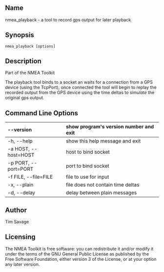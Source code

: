 ## Name ##
nmea\_playback - a tool to record gps output for later playback

## Synopsis ##
`nmea_playback [options]`

## Description ##
Part of the NMEA Toolkit

The playback tool binds to a socket an waits for a connection from a GPS device (using the TcpPort), once connected the tool will begin to replay the recorded output from the GPS device using the time deltas to _simulate_ the original gps output.

## Command Line Options ##
| --version | show program's version number and exit |
|:----------|:---------------------------------------|
| -h, --help | show this help message and exit |
| -a HOST, --host=HOST | host to bind socket |
| -p PORT, --port=PORT | port to bind socket |
| -f FILE, --file=FILE | file to use for input |
| -x, --plain | file does not contain time deltas |
| -d, --delay | delay between plain messages |

## Author ##
Tim Savage

## Licensing ##
The NMEA Toolkit is free software: you can redistribute it and/or modify it under the terms of the GNU General Public License as published by the Free Software Foundation, either version 3 of the License, or at your option any later version.
